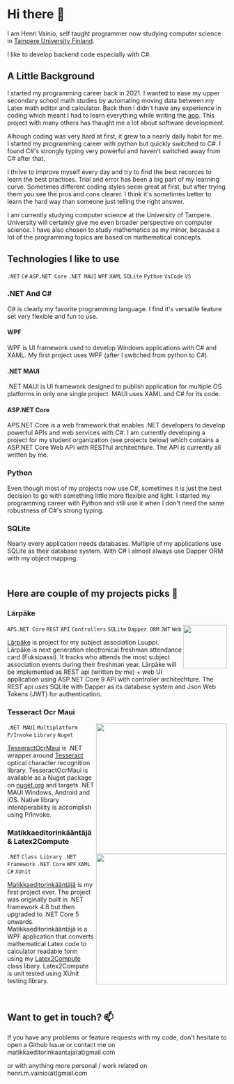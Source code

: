 # Hi there 👋

I am Henri Vainio, self taught programmer now studying computer science in [Tampere University Finland](https://www.tuni.fi/en). 

I like to develop backend code especially with C#. 

## A Little Background

I started my programming career back in 2021. I wanted to ease my upper secondary school math studies by automating moving data between my Latex math editor and calculator. Back then I didn't have any experience in coding which meant I had to learn everything while writing the [app](https://github.com/henrivain/Matikkaeditorinkaantaja). This project with many others has thaught me a lot about software development. 

Alhough coding was very hard at first, it grew to a nearly daily habit for me. I started my programming career with python but quickly switched to C#. I found C#'s strongly typing very powerful and haven't switched away from C# after that. 

I thrive to improve myself every day and try to find the best recorces to learn the best practises. Trial and error has been a big part of my learning curve. Sometimes different coding styles seem great at first, but after trying them you see the pros and cons clearer. I think it's sometimes better to learn the hard way than someone just telling the right answer. 

I am currently studying computer science at the University of Tampere. University will certainly give me even broader perspective on computer science. I have also chosen to study mathematics as my minor, because a lot of the programming topics are based on mathematical concepts. 

## Technologies I like to use
`.NET` `C#` `ASP.NET Core` `.NET MAUI` `WPF` `XAML` `SQLite` `Python` `VsCode` `VS`

### .NET And C#

C# is clearly my favorite programming language. I find it's versatile feature set very flexible and fun to use.

#### WPF

WPF is UI framework used to develop Windows applications with C# and XAML. My first project uses WPF (after I switched from python to C#).   

#### .NET MAUI

.NET MAUI is UI framework designed to publish application for multiple OS platforms in only one single project. MAUI uses XAML and C# for its code.  

#### ASP.NET Core

APS.NET Core is a web framework that enables .NET developers to develop powerful APIs and web services with C#. I am currently developing a project for my student organization (see projects below) which contains a ASP.NET Core Web API with RESTful architechture. The API is currently all written by me. 

### Python

Even though most of my projects now use C#, sometimes it is just the best decision to go with something little more flexible and light. I started my programming career with Python and still use it when I don't need the same robustness of C#'s strong typing.  

### SQLite 

Nearly every application needs databases. Multiple of my applications use SQLite as their database system. With C# I almost always use Dapper ORM with my object mapping.  

<br/>

## Here are couple of my projects picks 🔭

### Lärpäke

<img src="https://luuppi.fi/icon2.png?fe2c72f8b364e17f" width="100" align="right"  >

`APS.NET Core` `REST` `API` `Controllers` `SQLite` `Dapper ORM` `JWT` `Web`

[Lärpäke](https://github.com/henrivain/Larpake) is project for my subject association Luuppi. Lärpäke is next generation electronical freshman attendance card (Fuksipassi). It tracks who attends the most subject association events during their freshman year. Lärpäke will be implemented as REST api (written by me) + web UI application using ASP.NET Core 9 API with controller architechture. The REST api uses SQLite with Dapper as its database system and Json Web Tokens (JWT) for authentication.

### Tesseract Ocr Maui

<img src="https://github.com/user-attachments/assets/126f9ad1-73c5-40ca-bf9a-9f1dd9266008" align="right" width="300" >



`.NET MAUI` `Multiplatform` `P/Invoke` `Library` `Nuget`

[TesseractOcrMaui](https://github.com/henrivain/TesseractOcrMaui) is .NET wrapper around [Tesseract](https://github.com/tesseract-ocr/tesseract) optical character recognition library. TesseractOcrMaui is available as a Nuget package on [nuget.org](https://www.nuget.org/packages/TesseractOcrMaui/) and targets .NET MAUI Windows, Android and iOS. Native library interoperability is accomplish using P/Invoke.

### Matikkaeditorinkääntäjä & Latex2Compute

<img src="https://github.com/user-attachments/assets/2e31ca91-b278-4c84-b6aa-09e62106906d" width="300" align="right"> 

`.NET` `Class Library` `.NET Framework` `.NET Core` `WPF` `XAML` `C#` `XUnit`

[Matikkaeditorinkääntäjä](https://github.com/henrivain/Matikkaeditorinkaantaja) is my first project ever. The project was originally built in .NET framework 4.8 but then upgraded to .NET Core 5 onwards. Matikkaeditorinkääntäjä is a WPF application that converts mathematical Latex code to calculator readable form using my [Latex2Compute](https://github.com/henrivain/Latex2Compute) class libary. Latex2Compute is unit tested using XUnit testing library. 

<br/>

## Want to get in touch? 📫

If you have any problems or feature requests with my code, don't hesitate to open a Github Issue or contact me on  
matikkaeditorinkaantaja(at)gmail.com

or with anything more personal / work related on  
henri.m.vainio(at)gmail.com
